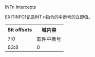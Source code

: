 
INTn Intercepts

EXITINFO1记录INT n指令的中断号的立即值。

<table>
    <tr>
        <th>Bit offsets</th>
        <th>域内容</th>
    </tr>
    <tr>
        <td>7:0</td>
        <td>
            软件中断号
        </td>
    </tr>
    <tr>
        <td>63:8</td>
        <td>0</td>
    </tr>
</table>